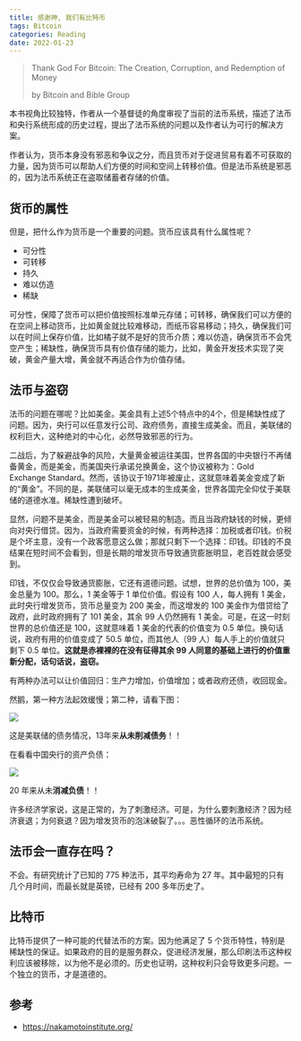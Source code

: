 ```yaml
---
title: 感谢神, 我们有比特币
tags: Bitcoin
categories: Reading
date: 2022-01-23
---
```


> Thank God For Bitcoin: The Creation, Corruption, and Redemption of Money
> 
> by Bitcoin and Bible Group


本书视角比较独特，作者从一个基督徒的角度审视了当前的法币系统，描述了法币和央行系统形成的历史过程，提出了法币系统的问题以及作者认为可行的解决方案。

作者认为，货币本身没有邪恶和争议之分，而且货币对于促进贸易有着不可获取的力量，因为货币可以帮助人们方便的时间和空间上转移价值。但是法币系统是邪恶的，因为法币系统正在盗取储蓄者存储的价值。

## 货币的属性

但是，把什么作为货币是一个重要的问题。货币应该具有什么属性呢？

- 可分性
- 可转移
- 持久
- 难以仿造
- 稀缺

可分性，保障了货币可以把价值按照标准单元存储；可转移，确保我们可以方便的在空间上移动货币，比如黄金就比较难移动，而纸币容易移动；持久，确保我们可以在时间上保存价值，比如橘子就不是好的货币介质；难以仿造，确保货币不会凭空产生；稀缺性，确保货币具有价值存储的能力，比如，黄金开发技术实现了突破，黄金产量大增，黄金就不再适合作为价值存储。

## 法币与盗窃

法币的问题在哪呢？比如美金。美金具有上述5个特点中的4个，但是稀缺性成了问题。因为，央行可以任意发行公司、政府债务，直接生成美金。而且，美联储的权利巨大，这种绝对的中心化，必然导致邪恶的行为。

二战后，为了躲避战争的风险，大量黄金被运往美国，世界各国的中央银行不再储备黄金，而是美金，而美国央行承诺兑换黄金，这个协议被称为：Gold Exchange Standard。然而，该协议于1971年被废止，这就意味着美金变成了新的“黄金”。不同的是，美联储可以毫无成本的生成美金，世界各国完全仰仗于美联储的道德水准。稀缺性遭到破坏。

显然，问题不是美金，而是美金可以被轻易的制造。而且当政府缺钱的时候，更倾向对央行借贷。因为，当政府需要资金的时候，有两种选择：加税或者印钱。价税是个坏主意，没有一个政客愿意这么做；那就只剩下一个选择：印钱。印钱的不良结果在短时间不会看到，但是长期的增发货币导致通货膨胀明显，老百姓就会感受到。

印钱，不仅仅会导致通货膨胀，它还有道德问题。试想，世界的总价值为 100，美金总量为 100。那么，1 美金等于 1 单位价值。假设有 100 人，每人拥有 1 美金，此时央行增发货币，货币总量变为 200 美金，而这增发的 100 美金作为借贷给了政府，此时政府拥有了 101 美金，其余 99 人仍然拥有 1 美金。可是，在这一时刻世界的总价值还是 100，这就意味着 1 美金的代表的价值变为 0.5 单位。换句话说，政府有用的价值变成了 50.5 单位，而其他人（99 人）每人手上的价值就只剩下 0.5 单位。**这就是赤裸裸的在没有征得其余 99 人同意的基础上进行的价值重新分配，话句话说，盗窃。**

有两种办法可以让价值回归：生产力增加，价值增加；或者政府还债，收回现金。

然鹅，第一种方法起效缓慢；第二种，请看下图：

![](https://i.imgur.com/szIp2l0.png)

这是美联储的债务情况，13年来**从未削减债务**！！

在看看中国央行的资产负债：

![](https://i.imgur.com/ZdGMAHa.png)

20 年来从未**消减负债**！！

许多经济学家说，这是正常的，为了刺激经济。可是，为什么要刺激经济？因为经济衰退；为何衰退？因为增发货币的泡沫破裂了。。。恶性循环的法币系统。

## 法币会一直存在吗？

不会。有研究统计了已知的 775 种法币，其平均寿命为 27 年。其中最短的只有几个月时间，而最长就是英镑，已经有 200 多年历史了。

## 比特币

比特币提供了一种可能的代替法币的方案。因为他满足了 5 个货币特性，特别是稀缺性的保证。如果政府的目的是服务群众，促进经济发展，那么印刷法币这种权利应该被移除，以为他不是必须的。历史也证明，这种权利只会导致更多问题。一个独立的货币，才是道德的。

## 参考

- https://nakamotoinstitute.org/
